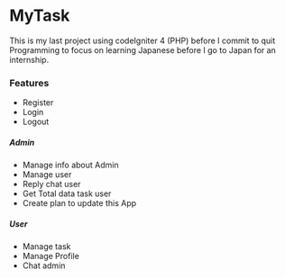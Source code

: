 # MyTask
  This is my last project using codeIgniter 4 (PHP) before I commit to quit Programming to focus on learning Japanese before I go to Japan for an internship.

### Features

- Register
- Login
- Logout

##### Admin
- Manage info about Admin
- Manage user
- Reply chat user
- Get Total data task user
- Create plan to update this App
  
##### User
- Manage task
- Manage Profile
- Chat admin
